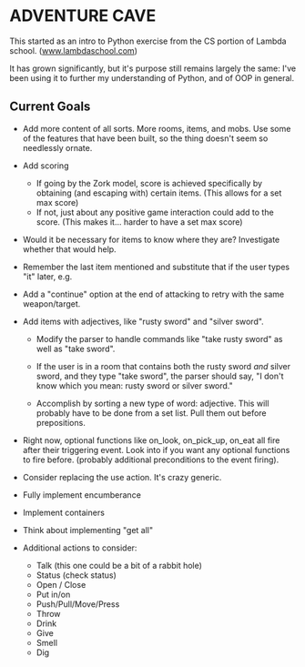 # ADVENTURE CAVE

This started as an intro to Python exercise from the CS portion of Lambda school. (www.lambdaschool.com)

It has grown significantly, but it's purpose still remains largely the same: I've been using it to further my understanding of Python, and of OOP in general.

## Current Goals

* Add more content of all sorts. More rooms, items, and mobs. Use some of the features that have been built, so the thing doesn't seem so needlessly ornate.

* Add scoring
    - If going by the Zork model, score is achieved specifically by obtaining (and escaping with) certain items. (This allows for a set max score)
    - If not, just about any positive game interaction could add to the score. (This makes it... harder to have a set max score)

* Would it be necessary for items to know where they are? Investigate whether that would help.

* Remember the last item mentioned and substitute that if the user types
"it" later, e.g.

* Add a "continue" option at the end of attacking to retry with the same weapon/target.

* Add items with adjectives, like "rusty sword" and "silver sword".

    - Modify the parser to handle commands like "take rusty sword" as well as "take sword".

    - If the user is in a room that contains both the rusty sword _and_ silver sword, and they type "take sword", the parser should say, "I don't know which you mean: rusty sword or silver sword."
    
    - Accomplish by sorting a new type of word: adjective. This will probably have to be done from a set list. Pull them out before prepositions.

* Right now, optional functions like on_look, on_pick_up, on_eat all fire after their triggering event. Look into if you want any optional functions to fire before. (probably additional preconditions to the event firing).

* Consider replacing the use action. It's crazy generic.

* Fully implement encumberance

* Implement containers

* Think about implementing "get all"

* Additional actions to consider:
    - Talk (this one could be a bit of a rabbit hole)
    - Status (check status)
    - Open / Close
    - Put in/on
    - Push/Pull/Move/Press
    - Throw
    - Drink
    - Give
    - Smell
    - Dig

